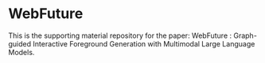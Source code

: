 # WebFuture
This is the supporting material repository for the paper: WebFuture : Graph-guided Interactive Foreground Generation with Multimodal Large Language Models.

